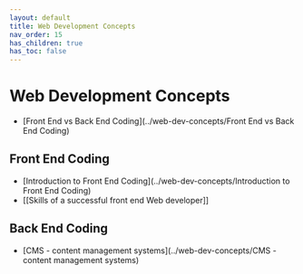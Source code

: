 ```yaml
---
layout: default
title: Web Development Concepts
nav_order: 15
has_children: true
has_toc: false
---
```


# Web Development Concepts

- [Front End vs Back End Coding](../web-dev-concepts/Front End vs Back End Coding)

## Front End Coding
- [Introduction to Front End Coding](../web-dev-concepts/Introduction to Front End Coding)
- [[Skills of a successful front end Web developer]]

## Back End Coding
- [CMS - content management systems](../web-dev-concepts/CMS - content management systems)




